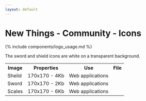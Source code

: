 ```yaml
---
layout: default
---
```


# New Things - Community - Icons

{% include components/logo_usage.md %}

The sword and shield icons are white on a transparent background.

<table>
  <tr>
    <th>Image</th>
    <th>Properties</th>
    <th>Use</th>
    <th>File</th>
  </tr>
  <tr>
    <td>Sheild</td>
    <td>170x170 - 4Kb</td>
    <td>Web applications</td>
    <td><img alt="" src="https://cloud.githubusercontent.com/assets/64749/20775790/d253d4d2-b7b0-11e6-8297-b1ecb2e42bd3.png"></td>
  </tr>
  <tr>
    <td>Sword</td>
    <td>170x170 - 2Kb</td>
    <td>Web applications</td>
    <td><img style="background-color: black;" alt="" src="https://cloud.githubusercontent.com/assets/64749/20775791/d28105ba-b7b0-11e6-8e56-dffc8dbddb50.png"></td>
  </tr>
  <tr>
    <td>Scales</td>
    <td>170x170 - 6Kb</td>
    <td>Web applications</td>
    <td><img style="background-color: black;" alt="" src="https://cloud.githubusercontent.com/assets/64749/20775792/d284aff8-b7b0-11e6-9b74-f27b462d3488.png"></td>
  </tr>
</table>

